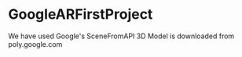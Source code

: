 # GoogleARFirstProject
We have used Google's SceneFromAPI 
3D Model is downloaded from poly.google.com 

